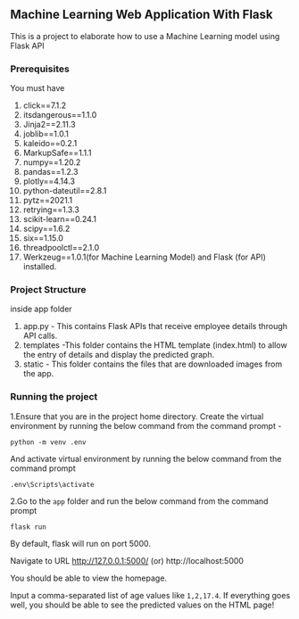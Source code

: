 ## Machine Learning Web Application With Flask
This is a project to elaborate how to use a Machine Learning model using Flask API

### Prerequisites
You must have 
1. click==7.1.2 
2. itsdangerous==1.1.0
3. Jinja2==2.11.3
4. joblib==1.0.1
5. kaleido==0.2.1
6. MarkupSafe==1.1.1
7. numpy==1.20.2
8. pandas==1.2.3
9. plotly==4.14.3
10. python-dateutil==2.8.1
11. pytz==2021.1
12. retrying==1.3.3
13. scikit-learn==0.24.1
14. scipy==1.6.2
15. six==1.15.0
16. threadpoolctl==2.1.0
17. Werkzeug==1.0.1(for Machine Learning Model) and Flask (for API) installed.

### Project Structure
inside app folder
1. app.py - This contains Flask APIs that receive employee details through  API calls.<be>
2. templates -This folder contains the HTML template (index.html) to allow  the entry  of details and display the predicted graph.<br>
3. static - This folder contains the files that are downloaded images from the app.<be>

### Running the project
1.Ensure that you are in the project home directory. Create the virtual environment by running the below command from the command prompt -
```
python -m venv .env
```
And activate virtual environment by running the below command from the command prompt
```
.env\Scripts\activate
```
2.Go to the `app` folder and run the below command from the command prompt
```
flask run
```
By default, flask will run on port 5000.

Navigate to URL http://127.0.0.1:5000/ (or) http://localhost:5000

You should be able to view the homepage.

Input a comma-separated list of age values like `1,2,17.4`.
If everything goes well, you should be able to see the predicted  values on the HTML page! 






